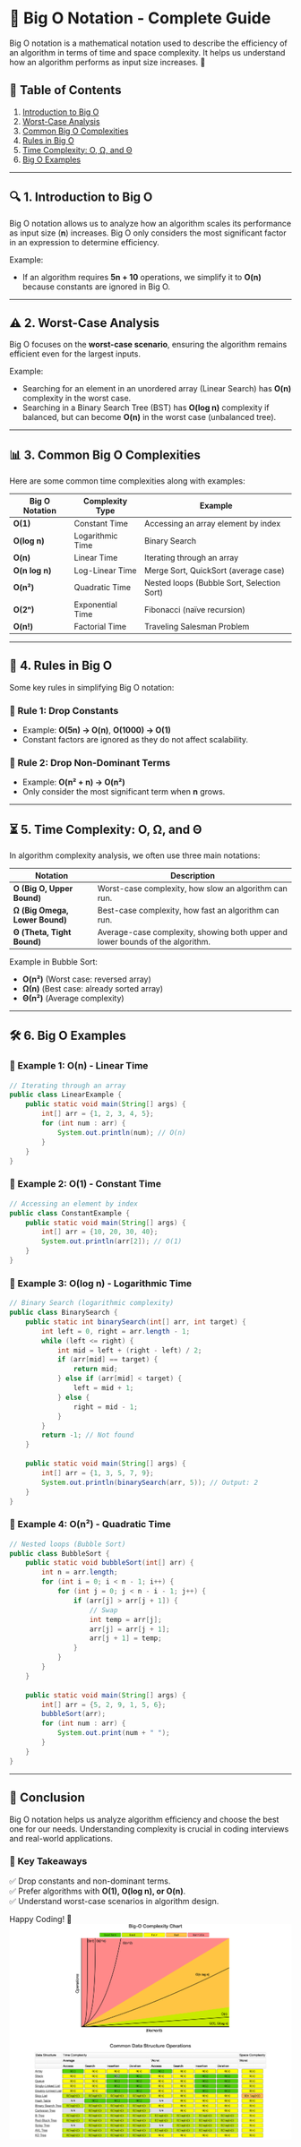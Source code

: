 # 📌 Big O Notation - Complete Guide

Big O notation is a mathematical notation used to describe the efficiency of an algorithm in terms of time and space complexity. It helps us understand how an algorithm performs as input size increases. 🚀

## 📖 Table of Contents
1. [Introduction to Big O](#introduction-to-big-o)
2. [Worst-Case Analysis](#worst-case-analysis)
3. [Common Big O Complexities](#common-big-o-complexities)
4. [Rules in Big O](#rules-in-big-o)
5. [Time Complexity: O, Ω, and Θ](#time-complexity-o-Ω-and-Θ)
6. [Big O Examples](#big-o-examples)

---

## 🔍 1. Introduction to Big O
Big O notation allows us to analyze how an algorithm scales its performance as input size (**n**) increases. Big O only considers the most significant factor in an expression to determine efficiency.

Example:
- If an algorithm requires **5n + 10** operations, we simplify it to **O(n)** because constants are ignored in Big O.

---

## ⚠️ 2. Worst-Case Analysis
Big O focuses on the **worst-case scenario**, ensuring the algorithm remains efficient even for the largest inputs.

Example:
- Searching for an element in an unordered array (Linear Search) has **O(n)** complexity in the worst case.
- Searching in a Binary Search Tree (BST) has **O(log n)** complexity if balanced, but can become **O(n)** in the worst case (unbalanced tree).

---

## 📊 3. Common Big O Complexities
Here are some common time complexities along with examples:

| Big O Notation | Complexity Type | Example |
|-------------|------------------|---------|
| **O(1)** | Constant Time | Accessing an array element by index |
| **O(log n)** | Logarithmic Time | Binary Search |
| **O(n)** | Linear Time | Iterating through an array |
| **O(n log n)** | Log-Linear Time | Merge Sort, QuickSort (average case) |
| **O(n²)** | Quadratic Time | Nested loops (Bubble Sort, Selection Sort) |
| **O(2ⁿ)** | Exponential Time | Fibonacci (naïve recursion) |
| **O(n!)** | Factorial Time | Traveling Salesman Problem |

---

## 📝 4. Rules in Big O
Some key rules in simplifying Big O notation:

### 🎯 Rule 1: Drop Constants
- Example: **O(5n) → O(n)**, **O(1000) → O(1)**
- Constant factors are ignored as they do not affect scalability.

### 🎯 Rule 2: Drop Non-Dominant Terms
- Example: **O(n² + n) → O(n²)**
- Only consider the most significant term when **n** grows.

---

## ⏳ 5. Time Complexity: O, Ω, and Θ
In algorithm complexity analysis, we often use three main notations:

| Notation | Description |
|--------|-----------|
| **O (Big O, Upper Bound)** | Worst-case complexity, how slow an algorithm can run. |
| **Ω (Big Omega, Lower Bound)** | Best-case complexity, how fast an algorithm can run. |
| **Θ (Theta, Tight Bound)** | Average-case complexity, showing both upper and lower bounds of the algorithm. |

Example in Bubble Sort:
- **O(n²)** (Worst case: reversed array)
- **Ω(n)** (Best case: already sorted array)
- **Θ(n²)** (Average complexity)

---

## 🛠️ 6. Big O Examples

### 📌 Example 1: O(n) - Linear Time
```java
// Iterating through an array
public class LinearExample {
    public static void main(String[] args) {
        int[] arr = {1, 2, 3, 4, 5};
        for (int num : arr) {
            System.out.println(num); // O(n)
        }
    }
}
```

### 📌 Example 2: O(1) - Constant Time
```java
// Accessing an element by index
public class ConstantExample {
    public static void main(String[] args) {
        int[] arr = {10, 20, 30, 40};
        System.out.println(arr[2]); // O(1)
    }
}
```

### 📌 Example 3: O(log n) - Logarithmic Time
```java
// Binary Search (logarithmic complexity)
public class BinarySearch {
    public static int binarySearch(int[] arr, int target) {
        int left = 0, right = arr.length - 1;
        while (left <= right) {
            int mid = left + (right - left) / 2;
            if (arr[mid] == target) {
                return mid;
            } else if (arr[mid] < target) {
                left = mid + 1;
            } else {
                right = mid - 1;
            }
        }
        return -1; // Not found
    }
    
    public static void main(String[] args) {
        int[] arr = {1, 3, 5, 7, 9};
        System.out.println(binarySearch(arr, 5)); // Output: 2
    }
}
```

### 📌 Example 4: O(n²) - Quadratic Time
```java
// Nested loops (Bubble Sort)
public class BubbleSort {
    public static void bubbleSort(int[] arr) {
        int n = arr.length;
        for (int i = 0; i < n - 1; i++) {
            for (int j = 0; j < n - i - 1; j++) {
                if (arr[j] > arr[j + 1]) {
                    // Swap
                    int temp = arr[j];
                    arr[j] = arr[j + 1];
                    arr[j + 1] = temp;
                }
            }
        }
    }
    
    public static void main(String[] args) {
        int[] arr = {5, 2, 9, 1, 5, 6};
        bubbleSort(arr);
        for (int num : arr) {
            System.out.print(num + " ");
        }
    }
}
```

---

## 🎯 Conclusion
Big O notation helps us analyze algorithm efficiency and choose the best one for our needs. Understanding complexity is crucial in coding interviews and real-world applications.

### 🚀 Key Takeaways
✅ Drop constants and non-dominant terms.  
✅ Prefer algorithms with **O(1), O(log n), or O(n)**.  
✅ Understand worst-case scenarios in algorithm design.  

Happy Coding! 🎉
![alt text](image-1.png)

